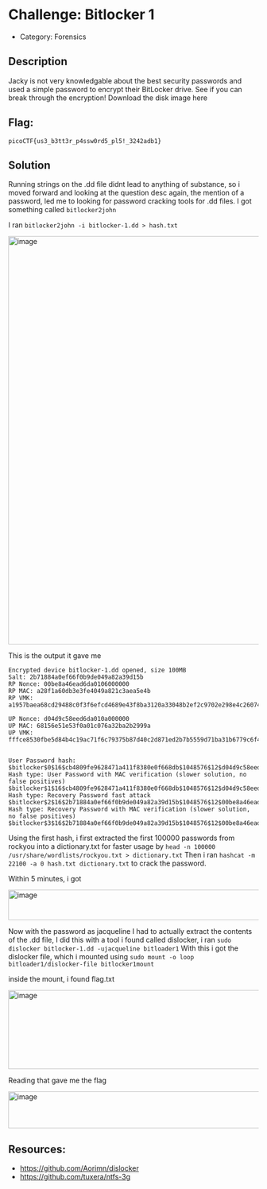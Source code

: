 # Challenge: Bitlocker 1
- Category: Forensics

## Description
Jacky is not very knowledgable about the best security passwords and used a simple password to encrypt their BitLocker drive. See if you can break through the encryption!
Download the disk image here

## Flag: 
`picoCTF{us3_b3tt3r_p4ssw0rd5_pl5!_3242adb1}`

## Solution
Running strings on the .dd file didnt lead to anything of substance, so i moved forward and looking at the question desc again, the mention of a password, led me to looking for password cracking tools for .dd files.
I got something called `bitlocker2john`

I ran `bitlocker2john -i bitlocker-1.dd > hash.txt`

<img width="1028" height="822" alt="image" src="https://github.com/user-attachments/assets/8fbe482a-6765-48c8-98de-1494917a732c" />

This is the output it gave me
```
Encrypted device bitlocker-1.dd opened, size 100MB
Salt: 2b71884a0ef66f0b9de049a82a39d15b
RP Nonce: 00be8a46ead6da0106000000
RP MAC: a28f1a60db3e3fe4049a821c3aea5e4b
RP VMK: a1957baea68cd29488c0f3f6efcd4689e43f8ba3120a33048b2ef2c9702e298e4c260743126ec8bd29bc6d58

UP Nonce: d04d9c58eed6da010a000000
UP MAC: 68156e51e53f0a01c076a32ba2b2999a
UP VMK: fffce8530fbe5d84b4c19ac71f6c79375b87d40c2d871ed2b7b5559d71ba31b6779c6f41412fd6869442d66d


User Password hash:
$bitlocker$0$16$cb4809fe9628471a411f8380e0f668db$1048576$12$d04d9c58eed6da010a000000$60$68156e51e53f0a01c076a32ba2b2999afffce8530fbe5d84b4c19ac71f6c79375b87d40c2d871ed2b7b5559d71ba31b6779c6f41412fd6869442d66d
Hash type: User Password with MAC verification (slower solution, no false positives)
$bitlocker$1$16$cb4809fe9628471a411f8380e0f668db$1048576$12$d04d9c58eed6da010a000000$60$68156e51e53f0a01c076a32ba2b2999afffce8530fbe5d84b4c19ac71f6c79375b87d40c2d871ed2b7b5559d71ba31b6779c6f41412fd6869442d66d
Hash type: Recovery Password fast attack
$bitlocker$2$16$2b71884a0ef66f0b9de049a82a39d15b$1048576$12$00be8a46ead6da0106000000$60$a28f1a60db3e3fe4049a821c3aea5e4ba1957baea68cd29488c0f3f6efcd4689e43f8ba3120a33048b2ef2c9702e298e4c260743126ec8bd29bc6d58
Hash type: Recovery Password with MAC verification (slower solution, no false positives)
$bitlocker$3$16$2b71884a0ef66f0b9de049a82a39d15b$1048576$12$00be8a46ead6da0106000000$60$a28f1a60db3e3fe4049a821c3aea5e4ba1957baea68cd29488c0f3f6efcd4689e43f8ba3120a33048b2ef2c9702e298e4c260743126ec8bd29bc6d58
```

Using the first hash, i first extracted the first 100000 passwords from rockyou into a dictionary.txt for faster usage by `head -n 100000 /usr/share/wordlists/rockyou.txt > dictionary.txt`
Then i ran `hashcat -m 22100 -a 0 hash.txt dictionary.txt` to crack the password. 

Within 5 minutes, i got

<img width="1919" height="61" alt="image" src="https://github.com/user-attachments/assets/6dd677f5-08c7-43c1-ba9d-ba6013f84328" />

Now with the password as jacqueline I had to actually extract the contents of the .dd file, I did this with a tool i found called dislocker, i ran `sudo dislocker bitlocker-1.dd -ujacqueline bitloader1`
With this i got the dislocker file, which i mounted using `sudo mount -o loop bitloader1/dislocker-file bitlocker1mount`

inside the mount, i found flag.txt 

<img width="1036" height="159" alt="image" src="https://github.com/user-attachments/assets/515c0131-2e9f-4a82-85b6-d4f7c7aab8cd" />

Reading that gave me the flag

<img width="1130" height="74" alt="image" src="https://github.com/user-attachments/assets/b0df6952-4e77-4c84-b074-553a992a02b6" />

## Resources:
- https://github.com/Aorimn/dislocker
- https://github.com/tuxera/ntfs-3g
